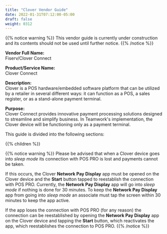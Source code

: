 ```yaml
---
title: "Clover Vendor Guide"
date: 2022-01-31T07:12:00-05:00
draft: false
weight: 0312
---
```

<!-- Weight: ffss; ff=>1st letter's nbr/ss=>2nd letter's nbr (w/leading zeros) -->

{{% notice warning %}}
This vendor guide is currently under construction and its contents should not be used until further notice.
{{% /notice %}}

**Vendor Full Name:**  
Fiserv/Clover Connect

**Product/Service Name:**  
Clover Connect

**Description:**  
Clover is a POS hardware/embedded software platform that can be utilized by a retailer in several different ways: it can function as a POS, a sales register, or as a stand-alone payment terminal.

**Purpose:**  
Clover Connect provides innovative payment processing solutions designed to streamline and simplify business. In Teamwork's implementation, the Clover device will be functioning only as a payment terminal.

This guide is divided into the following sections:

{{% children %}}

{{% notice warning %}}
Please be advised that when a Clover device goes into *sleep mode* its connection with POS PRO is lost and payments cannot be taken.

If this occurs, the Clover **Network Pay Display** app must be opened on the Clover device and the **Start** button tapped to reestablish the connection with POS PRO. Currently, the **Network Pay Display** app will go into *sleep mode* if nothing is done for 30 minutes. To keep the **Network Pay Display** app from going into *sleep mode* an associate must tap the screen within 30 minutes to keep the app active.

If the app loses the connection with POS PRO (for any reason) the connection can be reestablished by opening the **Network Pay Display** app on the Clover device and tapping the **Start** button, which reactivates the app, which reestablishes the connection to POS PRO.
{{% /notice %}}